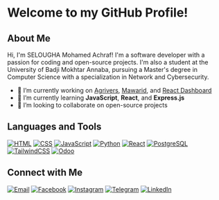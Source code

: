 # Welcome to my GitHub Profile!

## About Me
Hi, I'm SELOUGHA Mohamed Achraf! I'm a software developer with a passion for coding and open-source projects. I'm also a student at the University of Badji Mokhtar Annaba, pursuing a Master's degree in Computer Science with a specialization in Network and Cybersecurity.

- 🔭 I’m currently working on [Agrivers](https://github.com/Atomic-CodeDz/Agrivers.git), [Mawarid](https://github.com/Arctec-int/OmranDebrand.git), and [React Dashboard](https://github.com/SiradjSaci/react-dashboard.git)
- 🌱 I’m currently learning **JavaScript**, **React**, and **Express.js**
- 👯 I’m looking to collaborate on open-source projects

## Languages and Tools
[![HTML](https://img.shields.io/badge/-HTML-E34F26?style=flat&logo=html5&logoColor=white)](https://developer.mozilla.org/en-US/docs/Web/HTML)
[![CSS](https://img.shields.io/badge/-CSS-1572B6?style=flat&logo=css3&logoColor=white)](https://developer.mozilla.org/en-US/docs/Web/CSS)
[![JavaScript](https://img.shields.io/badge/-JavaScript-F7DF1E?style=flat&logo=javascript&logoColor=black)](https://developer.mozilla.org/en-US/docs/Web/JavaScript)
[![Python](https://img.shields.io/badge/-Python-3776AB?style=flat&logo=python&logoColor=white)](https://www.python.org/)
[![React](https://img.shields.io/badge/-React-61DAFB?style=flat&logo=react&logoColor=white)](https://reactjs.org/)
[![PostgreSQL](https://img.shields.io/badge/-PostgreSQL-336791?style=flat&logo=postgresql&logoColor=white)](https://www.postgresql.org/)
[![TailwindCSS](https://img.shields.io/badge/-TailwindCSS-38B2AC?style=flat&logo=tailwind-css&logoColor=white)](https://tailwindcss.com/)
[![Odoo](https://img.shields.io/badge/-Odoo-EE0022?style=flat&logo=odoo&logoColor=white)](https://www.odoo.com/)

## Connect with Me
[![Email](https://img.shields.io/badge/-Email-D14836?style=flat&logo=gmail&logoColor=white)](mailto:newachraf23@gmail.com)
[![Facebook](https://img.shields.io/badge/-Facebook-1877F2?style=flat&logo=facebook&logoColor=white)](https://www.facebook.com/share/1Dv7ahYPqm/)
[![Instagram](https://img.shields.io/badge/-Instagram-E4405F?style=flat&logo=instagram&logoColor=white)](https://www.instagram.com/achraf._.sel?igsh=ZHJ1MGdoYWRmbWg1)
[![Telegram](https://img.shields.io/badge/-Telegram-2CA5E0?style=flat&logo=telegram&logoColor=white)](https://t.me/SelMedAchraf)
[![LinkedIn](https://img.shields.io/badge/-LinkedIn-0A66C2?style=flat&logo=linkedin&logoColor=white)](https://www.linkedin.com/in/mohamed-achraf-selougha-79886836a/)

